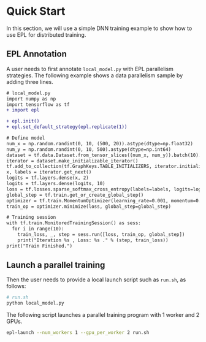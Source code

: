 # Quick Start

In this section, we will use a simple DNN training example to show
how to use EPL for distributed training.

## EPL Annotation

A user needs to first annotate `local_model.py` with EPL parallelism
strategies. The following example shows a data parallelism sample by adding
three lines.

```diff
# local_model.py
import numpy as np
import tensorflow as tf
+ import epl

+ epl.init()
+ epl.set_default_strategy(epl.replicate(1))

# Define model
num_x = np.random.randint(0, 10, (500, 20)).astype(dtype=np.float32)
num_y = np.random.randint(0, 10, 500).astype(dtype=np.int64)
dataset = tf.data.Dataset.from_tensor_slices((num_x, num_y)).batch(10).repeat(1)
iterator = dataset.make_initializable_iterator()
tf.add_to_collection(tf.GraphKeys.TABLE_INITIALIZERS, iterator.initializer)
x, labels = iterator.get_next()
logits = tf.layers.dense(x, 2)
logits = tf.layers.dense(logits, 10)
loss = tf.losses.sparse_softmax_cross_entropy(labels=labels, logits=logits)
global_step = tf.train.get_or_create_global_step()
optimizer = tf.train.MomentumOptimizer(learning_rate=0.001, momentum=0.9)
train_op = optimizer.minimize(loss, global_step=global_step)

# Training session
with tf.train.MonitoredTrainingSession() as sess:
  for i in range(10):
    train_loss, _, step = sess.run([loss, train_op, global_step])
    print("Iteration %s , Loss: %s ." % (step, train_loss))
print("Train Finished.")
```


## Launch a parallel training

Then the user needs to provide a local launch script such as `run.sh`, as follows:

```bash
# run.sh
python local_model.py
```
The following script launches a parallel training program with 1 worker and 2 GPUs.

```bash
epl-launch --num_workers 1 --gpu_per_worker 2 run.sh
```
